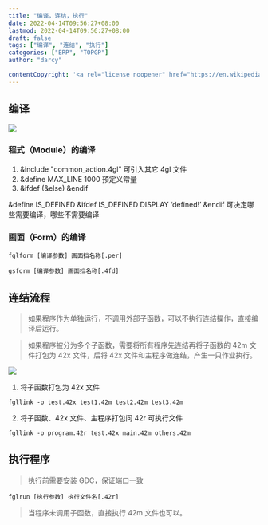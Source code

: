 ```yaml
---
title: "编译，连结，执行"
date: 2022-04-14T09:56:27+08:00
lastmod: 2022-04-14T09:56:27+08:00
draft: false
tags: ["编译", "连结", "执行"]
categories: ["ERP", "TOPGP"]
author: "darcy"

contentCopyright: '<a rel="license noopener" href="https://en.wikipedia.org/wiki/Wikipedia:Text_of_Creative_Commons_Attribution-ShareAlike_3.0_Unported_License" target="_blank">Creative Commons Attribution-ShareAlike License</a>'
---
```


## 编译

![](/post/mk_img/2022-04-14-09-57-13.png)

### 程式（Module）的编译

1. &include "common_action.4gl" 可引入其它 4gl 文件
1. &define MAX_LINE 1000 预定义常量
1. &ifdef (&else) &endif

&define IS_DEFINED &ifdef IS_DEFINED DISPLAY ‘defined!’ &endif
可决定哪些需要编译，哪些不需要编译

### 画面（Form）的编译

```shell
fglform [编译参数] 画面挡名称[.per]
```

```shell
gsform [编译参数] 画面挡名称[.4fd]
```

## 连结流程

> 如果程序作为单独运行，不调用外部子函数，可以不执行连结操作，直接编译后运行。

> 如果程序被分为多个子函数，需要将所有程序先连结再将子函数的 42m 文件打包为 42x 文件，后将 42x 文件和主程序做连结，产生一只作业执行。

![](/post/mk_img/2022-04-14-09-58-15.png)

1. 将子函数打包为 42x 文件

```shell
fgllink -o test.42x test1.42m test2.42m test3.42m
```

2. 将子函数、42x 文件、主程序打包问 42r 可执行文件

```shell
fgllink -o program.42r test.42x main.42m others.42m
```

## 执行程序

> 执行前需要安装 GDC，保证端口一致

```shell
fglrun [执行参数] 执行文件名[.42r]
```

> 当程序未调用子函数，直接执行 42m 文件也可以。
